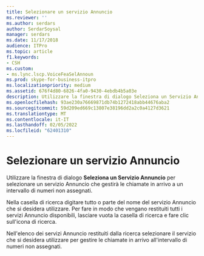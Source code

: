 ```yaml
---
title: Selezionare un servizio Annuncio
ms.reviewer: ''
ms.author: serdars
author: SerdarSoysal
manager: serdars
ms.date: 11/17/2018
audience: ITPro
ms.topic: article
f1.keywords:
- CSH
ms.custom:
- ms.lync.lscp.VoiceFeaSelAnnoun
ms.prod: skype-for-business-itpro
ms.localizationpriority: medium
ms.assetid: 676f4d80-6826-4fa0-9430-4ebdb4b5a03e
description: Utilizzare la finestra di dialogo Seleziona un Servizio Annuncio per selezionare un servizio Annuncio che gestirà le chiamate in arrivo a un intervallo di numeri non assegnati.
ms.openlocfilehash: 93ae230a76669871db74b1272418abb44676aba2
ms.sourcegitcommit: 59d209ed669c13807e38196dd2a2c0a4127d3621
ms.translationtype: MT
ms.contentlocale: it-IT
ms.lasthandoff: 02/05/2022
ms.locfileid: "62401310"
---
```

# <a name="select-an-announcement-service"></a>Selezionare un servizio Annuncio
 
Utilizzare la finestra di dialogo **Seleziona un Servizio Annuncio** per selezionare un servizio Annuncio che gestirà le chiamate in arrivo a un intervallo di numeri non assegnati.
  
Nella casella di ricerca digitare tutto o parte del nome del servizio Annuncio che si desidera utilizzare. Per fare in modo che vengano restituiti tutti i servizi Annuncio disponibili, lasciare vuota la casella di ricerca e fare clic sull'icona di ricerca.
  
Nell'elenco dei servizi Annuncio restituiti dalla ricerca selezionare il servizio che si desidera utilizzare per gestire le chiamate in arrivo all'intervallo di numeri non assegnati.
  

